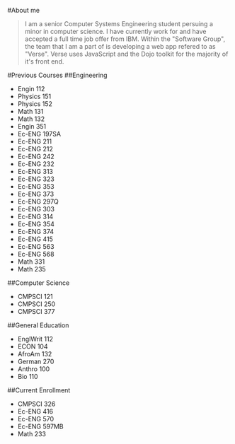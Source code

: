 #About me

> I am a senior Computer Systems Engineering student persuing a minor in computer science. I have currently work for and have accepted a full time job offer from IBM. Within  the "Software Group", the team that I am a part of is developing a web app refered to as "Verse". Verse uses JavaScript and the Dojo toolkit for the majority of it's front end.

#Previous Courses
##Engineering
* Engin 112
* Physics 151
* Physics 152
* Math 131
* Math 132
* Engin 351
* Ec-ENG 197SA
* Ec-ENG 211
* Ec-ENG 212
* Ec-ENG 242
* Ec-ENG 232
* Ec-ENG 313
* Ec-ENG 323
* Ec-ENG 353
* Ec-ENG 373
* Ec-ENG 297Q
* Ec-ENG 303
* Ec-ENG 314
* Ec-ENG 354
* Ec-ENG 374
* Ec-ENG 415
* Ec-ENG 563
* Ec-ENG 568
* Math 331
* Math 235

##Computer Science
* CMPSCI 121
* CMPSCI 250
* CMPSCI 377

##General Education
* EnglWrit 112
* ECON 104
* AfroAm 132
* German 270
* Anthro 100
* Bio 110

##Current Enrollment
* CMPSCI 326
* Ec-ENG 416
* Ec-ENG 570
* Ec-ENG 597MB
* Math 233

